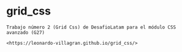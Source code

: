 # grid_css
    Trabajo número 2 (Grid Css) de DesafioLatam para el módulo CSS avanzado (G27)

    <https://leonardo-villagran.github.io/grid_css/>

